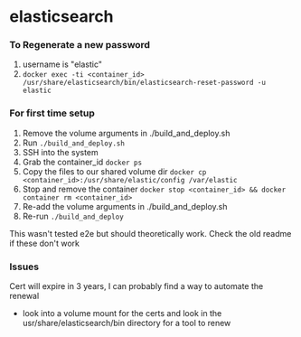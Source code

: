 # elasticsearch

### To Regenerate a new password
1. username is "elastic"
1. `docker exec -ti <container_id> /usr/share/elasticsearch/bin/elasticsearch-reset-password -u elastic`

### For first time setup
1. Remove the volume arguments in ./build_and_deploy.sh
1. Run `./build_and_deploy.sh`
1. SSH into the system
1. Grab the container_id `docker ps`
1. Copy the files to our shared volume dir `docker cp <container_id>:/usr/share/elastic/config /var/elastic`
1. Stop and remove the container `docker stop <container_id> && docker container rm <container_id>`
1. Re-add the volume arguments in ./build_and_deploy.sh
1. Re-run `./build_and_deploy`

This wasn't tested e2e but should theoretically work.  Check the old readme if these don't work

### Issues
Cert will expire in 3 years, I can probably find a way to automate the renewal
- look into a volume mount for the certs and look in the usr/share/elasticsearch/bin directory for a tool to renew
